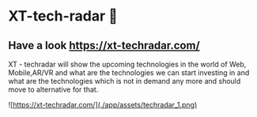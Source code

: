 # XT-tech-radar :rocket:
Have a look https://xt-techradar.com/ 
-- 
XT - techradar will show the upcoming technologies in the world of Web,
Mobile,AR/VR and what are the technologies we can start investing in and what are
the technologies which is not in demand any more and should move to
alternative for that.

![https://xt-techradar.com/](./app/assets/techradar_1.png)
